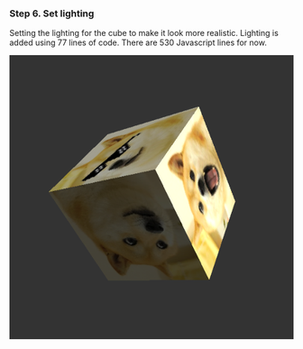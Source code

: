 ### Step 6. Set lighting

Setting the lighting for the cube to make it look more realistic.
Lighting is added using 77 lines of code.
There are 530 Javascript lines for now.

![Set lighting](../data/2019.01.06-step06-set-lighting.png)
